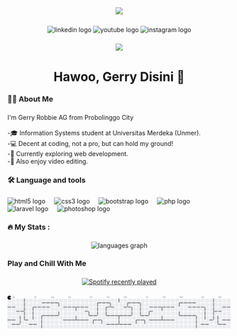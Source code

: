 <div align="center">
  <img height="150" src="https://media.giphy.com/media/v1.Y2lkPTc5MGI3NjExdHJiNWxlZDRmZHp1Y214amlxejI4NWxrdWhzN3ZoeDV6aGN5ZjB2biZlcD12MV9naWZzX3NlYXJjaCZjdD1n/WmkEhAIyWfpm1vdVcg/giphy.gif"  />
</div>

###

<div align="center">
  <img src="https://img.shields.io/static/v1?message=LinkedIn&logo=linkedin&label=&color=0077B5&logoColor=white&labelColor=&style=for-the-badge" height="25" alt="linkedin logo"  />
  <img src="https://img.shields.io/static/v1?message=Youtube&logo=youtube&label=&color=FF0000&logoColor=white&labelColor=&style=for-the-badge" height="25" alt="youtube logo"  />
  <img src="https://img.shields.io/static/v1?message=Instagram&logo=instagram&label=&color=E4405F&logoColor=white&labelColor=&style=for-the-badge" height="25" alt="instagram logo"  />
</div>

###

<div align="center">
  <img src="https://profile-counter.glitch.me/Gerryrag/count.svg?"  />
</div>

###

<h1 align="center">Hawoo, Gerry Disini 👋</h1>

###

<h3 align="left">👩‍💻  About Me</h3>

###

<p align="left">I'm Gerry Robbie AG from Probolinggo City<br><br>-🎓 Information Systems student at Universitas Merdeka (Unmer).<br>-💻 Decent at coding, not a pro, but can hold my ground!<br>-🌱 Currently exploring web development.<br>-🎥 Also enjoy video editing.</p>

###

<h3 align="left">🛠 Language and tools</h3>

###

<div align="left">
  <img src="https://cdn.jsdelivr.net/gh/devicons/devicon/icons/html5/html5-original.svg" height="40" alt="html5 logo"  />
  <img width="12" />
  <img src="https://cdn.jsdelivr.net/gh/devicons/devicon/icons/css3/css3-original.svg" height="40" alt="css3 logo"  />
  <img width="12" />
  <img src="https://cdn.jsdelivr.net/gh/devicons/devicon/icons/bootstrap/bootstrap-original.svg" height="40" alt="bootstrap logo"  />
  <img width="12" />
  <img src="https://cdn.jsdelivr.net/gh/devicons/devicon/icons/php/php-original.svg" height="40" alt="php logo"  />
  <img width="12" />
  <img src="https://cdn.jsdelivr.net/gh/devicons/devicon/icons/laravel/laravel-original.svg" height="40" alt="laravel logo"  />
  <img width="12" />
  <img src="https://cdn.jsdelivr.net/gh/devicons/devicon/icons/photoshop/photoshop-plain.svg" height="40" alt="photoshop logo"  />
</div>

###

<h3 align="left">🔥   My Stats :</h3>

###

<div align="center">
  <img src="https://github-readme-stats.vercel.app/api/top-langs?username=Gerryrag&locale=en&hide_title=false&layout=compact&card_width=320&langs_count=5&theme=dracula&hide_border=false&order=2" height="150" alt="languages graph"  />
</div>

###

<h3 align="left">Play and Chill With Me</h3>

###

<div align="center">
  <a href="https://open.spotify.com/user/wvzma3y38jfrtnrmzjp4okjxq">
    <img src="https://spotify-recently-played-readme.vercel.app/api?user=wvzma3y38jfrtnrmzjp4okjxq&count=5&unique=false" alt="Spotify recently played"  />
  </a>
</div>

###

<picture>
  <source media="(prefers-color-scheme: dark)" srcset="https://raw.githubusercontent.com/Gerryrag/Gerryrag/output/pacman-contribution-graph-dark.svg">
  <source media="(prefers-color-scheme: light)" srcset="https://raw.githubusercontent.com/Gerryrag/Gerryrag/output/pacman-contribution-graph.svg">
  <img alt="pacman contribution graph" src="https://raw.githubusercontent.com/Gerryrag/Gerryrag/output/pacman-contribution-graph.svg">
</picture>

###
